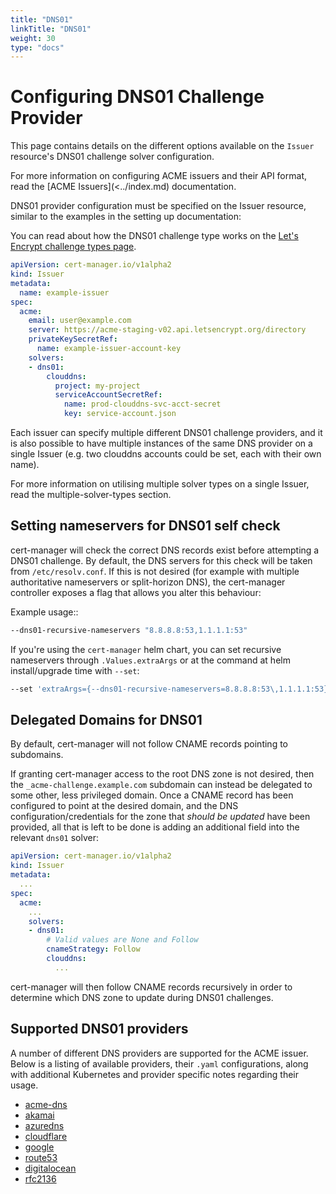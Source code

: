 ```yaml
---
title: "DNS01"
linkTitle: "DNS01"
weight: 30
type: "docs"
---
```


# Configuring DNS01 Challenge Provider

This page contains details on the different options available on the `Issuer`
resource's DNS01 challenge solver configuration.

For more information on configuring ACME issuers and their API format, read the
[ACME Issuers](<../index.md) documentation.

DNS01 provider configuration must be specified on the Issuer resource, similar
to the examples in the setting up documentation:

You can read about how the DNS01 challenge type works on the [Let's Encrypt
challenge types
page](https://letsencrypt.org/docs/challenge-types/#dns-01-challenge).

```yaml
apiVersion: cert-manager.io/v1alpha2
kind: Issuer
metadata:
  name: example-issuer
spec:
  acme:
    email: user@example.com
    server: https://acme-staging-v02.api.letsencrypt.org/directory
    privateKeySecretRef:
      name: example-issuer-account-key
    solvers:
    - dns01:
        clouddns:
          project: my-project
          serviceAccountSecretRef:
            name: prod-clouddns-svc-acct-secret
            key: service-account.json
```

Each issuer can specify multiple different DNS01 challenge providers, and
it is also possible to have multiple instances of the same DNS provider on a
single Issuer (e.g. two clouddns accounts could be set, each with their own
name).

For more information on utilising multiple solver types on a single Issuer,
read the multiple-solver-types section.

## Setting nameservers for DNS01 self check

cert-manager will check the correct DNS records exist before attempting a DNS01
challenge.  By default, the DNS servers for this check will be taken from
`/etc/resolv.conf`.  If this is not desired (for example with multiple
authoritative nameservers or split-horizon DNS), the cert-manager controller
exposes a flag that allows you alter this behaviour:

Example usage::
```bash
--dns01-recursive-nameservers "8.8.8.8:53,1.1.1.1:53"
```

If you're using the `cert-manager` helm chart, you can set recursive nameservers
through `.Values.extraArgs` or at the command at helm install/upgrade time
with `--set`:

```bash
--set 'extraArgs={--dns01-recursive-nameservers=8.8.8.8:53\,1.1.1.1:53}'
```

## Delegated Domains for DNS01

By default, cert-manager will not follow CNAME records pointing to subdomains.

If granting cert-manager access to the root DNS zone is not desired, then the
`_acme-challenge.example.com` subdomain can instead be delegated to some other,
less privileged domain.
Once a CNAME record has been configured to point at the desired domain, and the
DNS configuration/credentials for the zone that *should be updated* have been
provided, all that is left to be done is adding an additional field into the
relevant `dns01` solver:

```yaml
apiVersion: cert-manager.io/v1alpha2
kind: Issuer
metadata:
  ...
spec:
  acme:
    ...
    solvers:
    - dns01:
        # Valid values are None and Follow
        cnameStrategy: Follow
        clouddns:
          ...
```

cert-manager will then follow CNAME records recursively in order to determine
which DNS zone to update during DNS01 challenges.


## Supported DNS01 providers

A number of different DNS providers are supported for the ACME issuer. Below is
a listing of available providers, their `.yaml` configurations, along with additional Kubernetes
and provider specific notes regarding their usage.

- [acme-dns](./acme-dns.md)
- [akamai](./akami.md)
- [azuredns](./azuredns.md)
- [cloudflare](./cloudflare.md)
- [google](./google.md)
- [route53](./route53.md)
- [digitalocean](./digitalocean.md)
- [rfc2136](./rfc2136.md)
